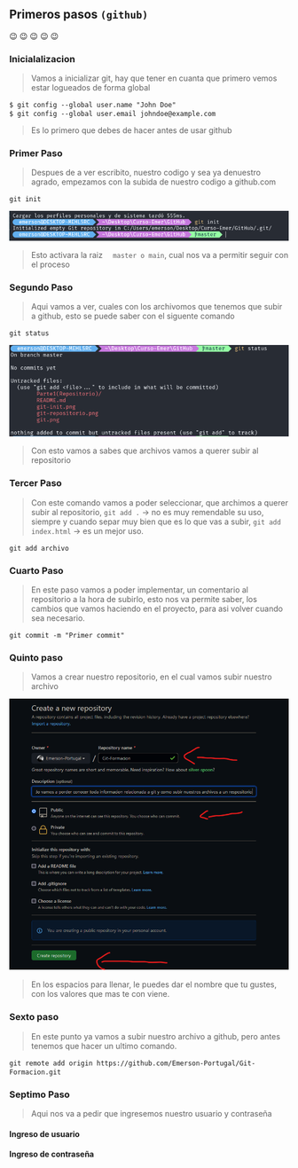 ## Primeros pasos `(github)`
:wink: :wink: :wink: :wink: :wink:
### Inicialalizacion

> Vamos a inicializar git, hay que tener en cuanta que primero vemos estar logueados de forma global

``` 
$ git config --global user.name "John Doe"
$ git config --global user.email johndoe@example.com
```
> Es lo primero que debes de hacer antes de usar github

### Primer Paso 

> Despues de a ver escribito, nuestro codigo y sea ya denuestro agrado, empezamos con la subida de nuestro codigo a github.com

```
git init
```
![Alt text]( /git-init.png "Proceso de git")

>Esto activara la raiz    `   master o main `, cual nos va a permitir seguir con el proceso


### Segundo Paso 

> Aqui vamos a ver, cuales con los archivomos que tenemos que subir a github, esto se puede saber con el siguente comando

```
git status 
```
![Alt text]( /git-status.png "Proceso de git")

> Con esto vamos a sabes que archivos vamos a querer subir al repositorio


### Tercer Paso

> Con este comando vamos a poder seleccionar, que archimos a querer subir al repositorio, `git add .` -> no es muy remendable su uso, siempre y cuando separ muy bien que es lo que vas a subir, `git add  index.html` -> es un mejor uso.

``` 
git add archivo
```

### Cuarto Paso 

> En este paso vamos a poder implementar, un comentario al repositorio a la hora de subirlo, esto nos va permite saber, los cambios que vamos haciendo en el proyecto, para asi volver cuando sea necesario. 

```
git commit -m "Primer commit"
```


### Quinto paso 

> Vamos a crear nuestro repositorio, en el cual vamos subir nuestro archivo

![Alt text]( /git-repositorio.png "Proceso de git")

> En los espacios para llenar, le puedes dar el nombre que tu gustes, con los valores que mas te con viene.

### Sexto paso 

> En este punto ya vamos a subir nuestro archivo a github, pero antes tenemos que hacer un ultimo comando.

```
git remote add origin https://github.com/Emerson-Portugal/Git-Formacion.git

```

### Septimo Paso

> Aqui nos va a pedir que ingresemos nuestro  usuario y contraseña


#### Ingreso de usuario

#### Ingreso de contraseña